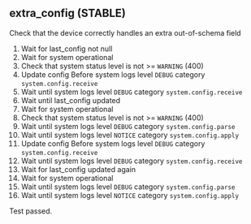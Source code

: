 
## extra_config (STABLE)

Check that the device correctly handles an extra out-of-schema field

1. Wait for last_config not null
1. Wait for system operational
1. Check that system status level is not >= `WARNING` (400)
1. Update config Before system logs level `DEBUG` category `system.config.receive`
1. Wait until system logs level `DEBUG` category `system.config.receive`
1. Wait until last_config updated
1. Wait for system operational
1. Check that system status level is not >= `WARNING` (400)
1. Wait until system logs level `DEBUG` category `system.config.parse`
1. Wait until system logs level `NOTICE` category `system.config.apply`
1. Update config Before system logs level `DEBUG` category `system.config.receive`
1. Wait until system logs level `DEBUG` category `system.config.receive`
1. Wait for last_config updated again
1. Wait for system operational
1. Wait until system logs level `DEBUG` category `system.config.parse`
1. Wait until system logs level `NOTICE` category `system.config.apply`

Test passed.
